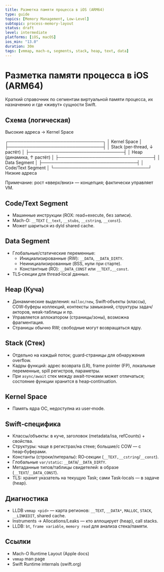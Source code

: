 ```yaml
---
title: Разметка памяти процесса в iOS (ARM64)
type: guide
topics: [Memory Management, Low-Level]
subtopic: process-memory-layout
status: draft
level: intermediate
platforms: [iOS, macOS]
ios_min: "13.0"
duration: 30m
tags: [vmmap, mach-o, segments, stack, heap, text, data]
---
```


# Разметка памяти процесса в iOS (ARM64)

Краткий справочник по сегментам виртуальной памяти процесса, их назначению и где «живут» сущности Swift.

## Схема (логическая)

Высокие адреса → Kernel Space

┌───────────────────────────────┐
│ Kernel Space                  │
├───────────────────────────────┤
│ Stack (per-thread, ↓ растёт)  │
├───────────────────────────────┤
│ Heap (динамика, ↑ растёт)     │
├───────────────────────────────┤
│ Data Segment                  │
├───────────────────────────────┤
│ Code/Text Segment             │
└───────────────────────────────┘
Низкие адреса

Примечание: рост «вверх/вниз» — концепция; фактически управляет VM.

## Code/Text Segment

- Машинные инструкции (ROX: read+execute, без записи).
- Mach-O: `__TEXT` (`__text`, `__stubs`, `__cstring`, `__const`).
- Может шариться из dyld shared cache.

## Data Segment

- Глобальные/статические переменные:
  - Инициализированные (RW): `__DATA`, `__DATA_DIRTY`.
  - Неинициализированные (BSS, нули при старте).
  - Константные (RO): `__DATA_CONST` или `__TEXT,__const`.
- TLS‑секции для thread‑local данных.

## Heap (Куча)

- Динамические выделения: `malloc/new`, Swift‑объекты (классы), COW‑буферы коллекций, контексты замыканий, структуры задач/акторов, weak‑таблицы и пр.
- Управляется аллокатором (страницы/зоны), возможна фрагментация.
- Страницы обычно RW; свободные могут возвращаться ядру.

## Stack (Стек)

- Отдельно на каждый поток; guard‑страницы для обнаружения overflow.
- Кадры функций: адрес возврата (LR), frame pointer (FP), локальные переменные, spill регистров, параметры.
- При `async/await` стек между await‑точками может отличаться; состояние функции хранится в heap‑continuation.

## Kernel Space

- Память ядра ОС, недоступна из user‑mode.

## Swift‑специфика

- Классы/объекты: в куче, заголовок (metadata/isa, refCounts) + свойства.
- Структуры: чаще в регистрах/на стеке; большие/с COW — с heap‑буферами.
- Константы (строки/литералы): RO‑секции (`__TEXT,__cstring`/`__const`).
- Глобальные `var/static`: `__DATA`/`__DATA_DIRTY`.
- Метаданные типов/таблицы свидетелей: в образе (`__TEXT`/`__DATA_CONST`).
- TLS: хранит указатель на текущую Task; сами Task‑locals — в задаче (heap).

## Диагностика

- LLDB `vmmap <pid>` — карта регионов: `__TEXT`, `__DATA*`, `MALLOC`, `STACK`, `__LINKEDIT`, shared cache.
- Instruments → Allocations/Leaks — кто аллоцирует (heap), call stacks.
- LLDB: `bt`, `frame variable`, `memory read` для анализа стека/памяти.

## Ссылки

- Mach-O Runtime Layout (Apple docs)
- `vmmap` man page
- Swift Runtime internals (swift.org)
